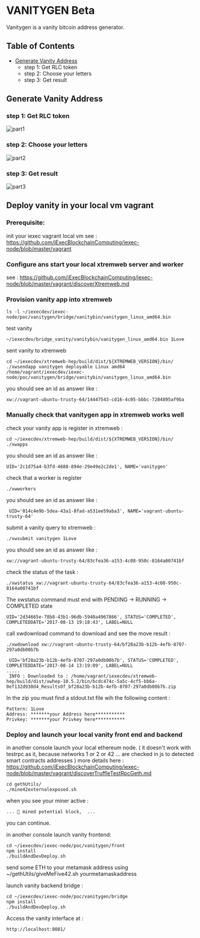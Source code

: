 # VANITYGEN Beta

Vanitygen is a vanity bitcoin address generator.

## Table of Contents

- [Generate Vanity Address](#generate-vanity-address)
    - step 1: Get RLC token
    - step 2: Choose your letters
    - step 3: Get result

## Generate Vanity Address

### step 1: Get RLC token
![part1](https://user-images.githubusercontent.com/22321477/26879236-a405eccc-4b90-11e7-8e98-e46422a8b673.gif)

### step 2: Choose your letters
![part2](https://user-images.githubusercontent.com/22321477/26878943-86f175d0-4b8f-11e7-999c-a4872a05057f.gif)

### step 3: Get result
![part3](https://user-images.githubusercontent.com/22321477/26879217-8fdcedb8-4b90-11e7-95a0-3232056bdeb3.gif)


## Deploy vanity in your local vm vagrant


### Prerequisite:

init your iexec vagrant local vm see :
https://github.com/iExecBlockchainComputing/iexec-node/blob/master/vagrant


### Configure ans start your local xtremweb server and worker

see : https://github.com/iExecBlockchainComputing/iexec-node/blob/master/vagrant/discoverXtremweb.md




### Provision vanity app into xtremweb

```
ls -l ~/iexecdev/iexec-node/poc/vanitygen/bridge/vanitybin/vanitygen_linux_amd64.bin
```
test vanity 
```
~/iexecdev/bridge_vanity/vanitybin/vanitygen_linux_amd64.bin 1Love
```

sent vanity to xtremweb
```
cd ~/iexecdev/xtremweb-hep/build/dist/${XTREMWEB_VERSION}/bin/
./xwsendapp vanitygen deployable Linux amd64 /home/vagrant/iexecdev/iexec-node/poc/vanitygen/bridge/vanitybin/vanitygen_linux_amd64.bin
```

you should see an id as answer like :
```
xw://vagrant-ubuntu-trusty-64/14447543-cd16-4c05-bbbc-7204895af9ba
```


### Manually check that vanitygen app in xtremweb works well
 
check your vanity app is register in xtremweb :
```
cd ~/iexecdev/xtremweb-hep/build/dist/${XTREMWEB_VERSION}/bin/
./xwapps
```
you should see an id as answer like :
```
UID='2c1d75a4-b3fd-4688-894e-29e49e2c2de1', NAME='vanitygen'
```
check that a worker is register 
```
./xwworkers
```
you should see an id as answer like :
```
 UID='014c4e9b-5dea-43a1-8fad-a531ee59aba3', NAME='vagrant-ubuntu-trusty-64'
```

submit a vanity query to xtremweb :
```
./xwsubmit vanitygen 1Love

```
you should see an id as answer like :
```
xw://vagrant-ubuntu-trusty-64/83cfea36-a153-4c08-950c-8164a00741bf
```
check the status of the task :
```
./xwstatus xw://vagrant-ubuntu-trusty-64/83cfea36-a153-4c08-950c-8164a00741bf
```

The xwstatus command must end with PENDING -> RUNNING -> COMPLETED state
```
UID='2d34665e-78b8-43b1-96db-5940a4967866', STATUS='COMPLETED', COMPLETEDDATE='2017-08-13 19:18:43', LABEL=NULL
```

call xwdownload command to download and see the move result :
```
./xwdownload xw://vagrant-ubuntu-trusty-64/bf28a23b-b12b-4efb-8707-297a0db00b7b
```

```
 UID='bf28a23b-b12b-4efb-8707-297a0db00b7b', STATUS='COMPLETED', COMPLETEDDATE='2017-08-14 13:19:09', LABEL=NULL
.....
 INFO : Downloaded to : /home/vagrant/iexecdev/xtremweb-hep/build/dist/xwhep-10.5.2/bin/bcdc474c-5a5c-4cf5-bb6a-0ef132d930d4_ResultsOf_bf28a23b-b12b-4efb-8707-297a0db00b7b.zip
```

In the zip you must find a stdout.txt file wih the following content :
```                                                           
Pattern: 1Love                                                                   
Address: *******your Address here***********                                     
Privkey: *******your Privkey here***********
```

### Deploy and launch your local vanity front end and backend

in another console launch your local ethereum node. ( it doesn't work with testrpc as it, because networks 1 or 2 or 42 ... are checked in js to detected smart contracts addresses )
more details here :
https://github.com/iExecBlockchainComputing/iexec-node/blob/master/vagrant/discoverTruffleTestRpcGeth.md
```
cd gethUtils/
./mine42externalexposed.sh
```
when you see your miner active :
```
... 🔨 mined potential block,  ...
```
you can continue.

in another console launch vanity frontend:
```
cd ~/iexecdev/iexec-node/poc/vanitygen/front
npm install
./buildAndDevDeploy.sh
```

send some ETH to your metamask address using 
~/gethUtils/giveMeFive42.sh yourmetamaskaddress


launch vanity backend bridge  :
```
cd ~/iexecdev/iexec-node/poc/vanitygen/bridge
npm install
./buildAndDevDeploy.sh

```
Access the vanity interface at :
```
http://localhost:8081/
```
